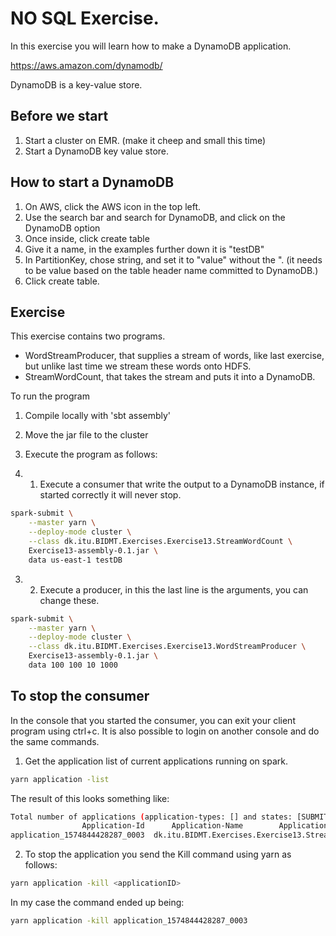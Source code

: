 # NO SQL Exercise.

In this exercise you will learn how to make a DynamoDB application.

https://aws.amazon.com/dynamodb/

DynamoDB is a key-value store.


## Before we start

1. Start a cluster on EMR. (make it cheep and small this time)
2. Start a DynamoDB key value store.

## How to start a DynamoDB

1. On AWS, click the AWS icon in the top left.
2. Use the search bar and search for DynamoDB, and click on the DynamoDB option
3. Once inside, click create table
4. Give it a name, in the examples further down it is "testDB"
5. In PartitionKey, chose string, and set it to "value" without the ". (it needs to be value based on the table header name committed to DynamoDB.)
6. Click create table.


## Exercise


This exercise contains two programs.

- WordStreamProducer, that supplies a stream of words, like last exercise, but unlike last time we stream these words onto HDFS.
- StreamWordCount, that takes the stream and puts it into a DynamoDB.


To run the program
1. Compile locally with 'sbt assembly'
2. Move the jar file to the cluster
3. Execute the program as follows:

3. 1. Execute a consumer that write the output to a DynamoDB instance, if started correctly it will never stop.
```bash
spark-submit \
    --master yarn \
    --deploy-mode cluster \
    --class dk.itu.BIDMT.Exercises.Exercise13.StreamWordCount \
    Exercise13-assembly-0.1.jar \
    data us-east-1 testDB
```

3. 2. Execute a producer, in this the last line is the arguments, you can change these.
```bash
spark-submit \
    --master yarn \
    --deploy-mode cluster \
    --class dk.itu.BIDMT.Exercises.Exercise13.WordStreamProducer \
    Exercise13-assembly-0.1.jar \
    data 100 100 10 1000
```


## To stop the consumer

In the console that you started the consumer, you can exit your client program using ctrl+c. 
It is also possible to login on another console and do the same commands.


1. Get the application list of current applications running on spark.
```bash
yarn application -list
```

The result of this looks something like:
```bash
Total number of applications (application-types: [] and states: [SUBMITTED, ACCEPTED, RUNNING]):1
                Application-Id      Application-Name        Application-Type          User           Queue                   State             Final-State             Progress                            Tracking-URL
application_1574844428287_0003  dk.itu.BIDMT.Exercises.Exercise13.StreamWordCount                      SPARK        hadoop         default                 RUNNING          UNDEFINED                   10% http://ip-172-31-9-182.ec2.internal:35941
```

2. To stop the application you send the Kill command using yarn as follows:
```bash
yarn application -kill <applicationID>
```

In my case the command ended up being:
```bash
yarn application -kill application_1574844428287_0003
```





